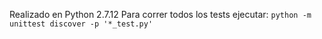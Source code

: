 Realizado en Python 2.7.12
Para correr todos los tests ejecutar: `python -m unittest discover -p '*_test.py'`